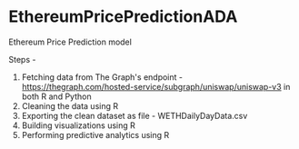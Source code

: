 # EthereumPricePredictionADA
Ethereum Price Prediction model

Steps -
1. Fetching data from The Graph's endpoint - https://thegraph.com/hosted-service/subgraph/uniswap/uniswap-v3 in both R and Python
2. Cleaning the data using R 
3. Exporting the clean dataset as file - WETHDailyDayData.csv
4. Building visualizations using R
5. Performing predictive analytics using R
